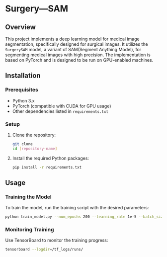 # Surgery—SAM

## Overview
This project implements a deep learning model for medical image segmentation, specifically designed for surgical images. It utilizes the `SurgerySAM` model, a variant of SAM(Segment Anything Model), for segmenting medical images with high precision. The implementation is based on PyTorch and is designed to be run on GPU-enabled machines.

## Installation

### Prerequisites
- Python 3.x
- PyTorch (compatible with CUDA for GPU usage)
- Other dependencies listed in `requirements.txt`

### Setup
1. Clone the repository:
   ```bash
   git clone 
   cd [repository-name]
   ```
2. Install the required Python packages:
   ```bash
   pip install -r requirements.txt
   ```

## Usage

### Training the Model
To train the model, run the training script with the desired parameters:
  ```bash
  python train_model.py --num_epochs 200 --learning_rate 1e-5 --batch_size 8 --warmup_steps 500 --num_classes 7
  ```
### Monitoring Training
Use TensorBoard to monitor the training progress:
  ```bash
  tensorboard --logdir=/tf_logs/runs/
  ```


   
